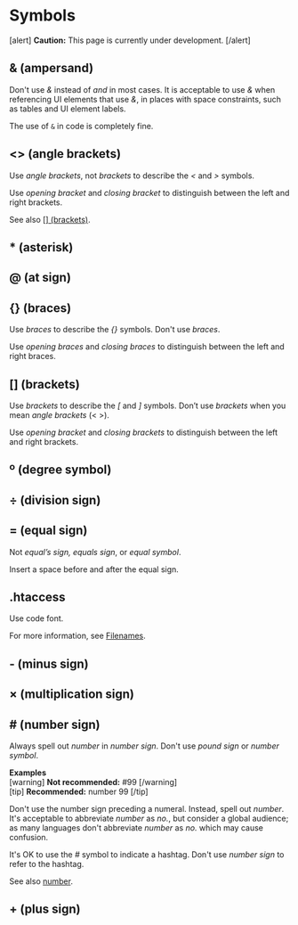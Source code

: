 # Symbols

[alert] **Caution:** This page is currently under development. [/alert]  

## & (ampersand)

Don't use *&* instead of *and* in most cases. It is acceptable to use *&* when referencing UI elements that use *&*, in places with space constraints, such as tables and UI element labels.

The use of `&` in code is completely fine.

## <> (angle brackets)

Use *angle brackets*, not *brackets* to describe the *<* and *>* symbols.

Use *opening bracket* and *closing bracket* to distinguish between the left and right brackets.

See also [[] (brackets)](#brackets).

## * (asterisk)
## @ (at sign)
## {} (braces)

Use *braces* to describe the *{}* symbols. Don't use *braces*.

Use *opening braces* and *closing braces* to distinguish between the left and right braces.

## [] (brackets)

Use *brackets* to describe the *[* and *]* symbols. Don’t use *brackets* when you mean *angle brackets* (< >).

Use *opening bracket* and *closing brackets* to distinguish between the left and right brackets.

## º (degree symbol)

## ÷ (division sign)

## = (equal sign)

Not *equal’s sign, equals sign*, or *equal symbol*.

Insert a space before and after the equal sign.

## .htaccess

Use code font.

For more information, see [Filenames](https://make.wordpress.org/docs/style-guide/formatting/filenames/).

## - (minus sign)



## × (multiplication sign)



## # (number sign)

Always spell out *number* in *number sign*. Don't use *pound sign* or *number symbol*.

**Examples**  
[warning] **Not recommended:** #99 [/warning]  
[tip] **Recommended:** number 99 [/tip]  

Don't use the number sign preceding a numeral. Instead, spell out *number*. It's acceptable to abbreviate *number* as *no.*, but consider a global audience; as many languages don't abbreviate *number* as *no.* which may cause confusion.

It's OK to use the *#* symbol to indicate a hashtag. Don't use *number sign* to refer to the hashtag.

See also [number](https://make.wordpress.org/docs/style-guide/word-list/n/#number).

## + (plus sign)
